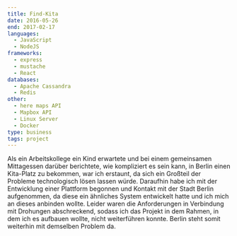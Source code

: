 ```yaml
---
title: Find-Kita
date: 2016-05-26
end: 2017-02-17
languages:
  - JavaScript
  - NodeJS
frameworks:
  - express
  - mustache
  - React
databases:
  - Apache Cassandra
  - Redis
other:
  - here maps API
  - Mapbox API
  - Linux Server
  - Docker
type: business
tags: project
---
```


Als ein Arbeitskollege ein Kind erwartete und bei einem gemeinsamen Mittagessen darüber berichtete, wie kompliziert es sein kann, in Berlin einen Kita-Platz zu bekommen, war ich erstaunt, da sich ein Großteil der Probleme technologisch lösen lassen würde. Daraufhin habe ich mit der Entwicklung einer Plattform begonnen und Kontakt mit der Stadt Berlin aufgenommen, da diese ein ähnliches System entwickelt hatte und ich mich an dieses anbinden wollte. Leider waren die Anforderungen in Verbindung mit Drohungen abschreckend, sodass ich das Projekt in dem Rahmen, in dem ich es aufbauen wollte, nicht weiterführen konnte. Berlin steht somit weiterhin mit demselben Problem da.
